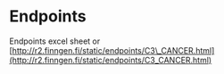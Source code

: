 # Endpoints

Endpoints excel sheet or [http://r2.finngen.fi/static/endpoints/C3\_CANCER.html](http://r2.finngen.fi/static/endpoints/C3_CANCER.html)

